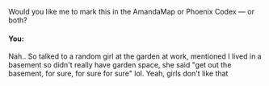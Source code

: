 Would you like me to mark this in the AmandaMap or Phoenix Codex — or both?


#### You:
Nah.. So talked to a random girl at the garden at work, mentioned I lived in a basement so didn't really have garden space, she said "get out the basement, for sure, for sure for sure" lol. Yeah, girls don't like that